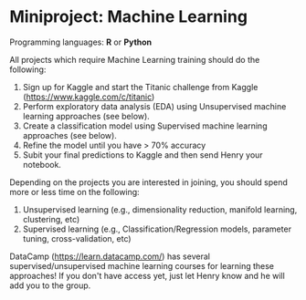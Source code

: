 # Miniproject: Machine Learning

Programming languages: **R** or **Python**

All projects which require Machine Learning training should do the following:

1. Sign up for Kaggle and start the Titanic challenge from Kaggle (https://www.kaggle.com/c/titanic)
2. Perform exploratory data analysis (EDA) using Unsupervised machine learning approaches (see below). 
3. Create a classification model using Supervised machine learning approaches (see below). 
4. Refine the model until you have > 70% accuracy
5. Subit your final predictions to Kaggle and then send Henry your notebook. 

Depending on the projects you are interested in joining, you should spend more or less time on the following:

1. Unsupervised learning (e.g., dimensionality reduction, manifold learning, clustering, etc)
2. Supervised learning (e.g., Classification/Regression models, parameter tuning, cross-validation, etc)

DataCamp (https://learn.datacamp.com/) has several supervised/unsupervised machine learning courses for learning these approaches! If you don't have access yet, just let Henry know and he will add you to the group.
